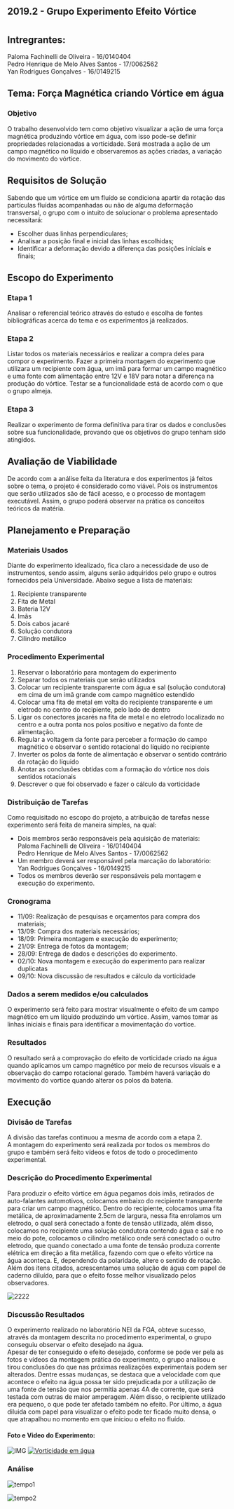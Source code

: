 ## 2019.2 - Grupo Experimento Efeito Vórtice
#
## Intregrantes:
Paloma Fachinelli de Oliveira - 16/0140404 <br />
Pedro Henrique de Melo Alves Santos - 17/0062562 <br />
Yan Rodrigues Gonçalves - 16/0149215

## Tema: Força Magnética criando Vórtice em água
### Objetivo
O trabalho desenvolvido tem como objetivo visualizar a ação de uma força magnética produzindo vórtice em água, com isso pode-se definir propriedades relacionadas a vorticidade. Será mostrada a ação de um campo magnético no líquido e observaremos as ações criadas, a variação do movimento do vórtice.

## Requisitos de Solução
Sabendo que um vórtice em um fluído se condiciona apartir da rotação das partículas fluídas acompanhadas ou não de alguma deformação transversal, o grupo com o intuito de solucionar o problema apresentado necessitará:
 - Escolher duas linhas perpendiculares;
 - Analisar a posição final e inicial das linhas escolhidas;
 - Identificar a deformação devido a diferença das posições iniciais e finais;

## Escopo do Experimento 
### Etapa 1
Analisar o referencial teórico através do estudo e escolha de fontes bibliográficas acerca do tema e os experimentos já realizados.
### Etapa 2
Listar todos os materiais necessários e realizar a compra deles para compor o experimento. 
Fazer a primeira montagem do experimento que utilizara um recipiente com água, um imã para formar um campo magnético e uma fonte com alimentação entre 12V e 18V para notar a diferença na produção do vórtice.
Testar se a funcionalidade está de acordo com o que o grupo almeja.
### Etapa 3 
Realizar o experimento de forma definitiva para tirar os dados e conclusões sobre sua funcionalidade, provando que os objetivos do grupo tenham sido atingidos.

## Avaliação de Viabilidade 
De acordo com a análise feita da literatura e dos experimentos já feitos sobre o tema, o projeto é considerado como viável. Pois os instrumentos que serão utilizados são de fácil acesso, e o processo de montagem executável. Assim, o grupo poderá observar na prática os conceitos teóricos da matéria. 

## Planejamento e Preparação

### Materiais Usados
Diante do experimento idealizado, fica claro a necessidade de uso de instrumentos, sendo assim, alguns serão adquiridos pelo grupo e outros fornecidos pela Universidade. Abaixo segue a lista de materiais: 
1) Recipiente transparente
2) Fita de Metal
3) Bateria 12V
4) Imãs 
5) Dois cabos jacaré
6) Solução condutora
7) Cilindro metálico  

### Procedimento Experimental
1) Reservar o laboratório para montagem do experimento
2) Separar todos os materiais que serão utilizados
3) Colocar um recipiente transparente com água e sal (solução condutora) em cima de um imã grande com campo magnético estendido
4) Colocar uma fita de metal em volta do recipiente transparente e um eletrodo no centro do recipiente, pelo lado de dentro
5) Ligar os conectores jacarés na fita de metal e no eletrodo localizado no centro e a outra ponta nos polos positivo e negativo da fonte de alimentação.
6) Regular a voltagem da fonte para perceber a formação do campo magnético e observar o sentido rotacional do líquido no recipiente
7) Inverter os polos da fonte de alimentação e observar o sentido contrário da rotação do líquido
8) Anotar as conclusões obtidas com a formação do vórtice nos dois sentidos rotacionais
9) Descrever o que foi observado e fazer o cálculo da vorticidade

### Distribuição de Tarefas
Como requisitado no escopo do projeto, a atribuição de tarefas nesse experimento será feita de maneira simples, na qual:
- Dois membros serão responsáveis pela aquisição de materiais:<br />
  Paloma Fachinelli de Oliveira - 16/0140404<br />
  Pedro Henrique de Melo Alves Santos - 17/0062562
- Um membro deverá ser responsável pela marcação do laboratório:<br />
  Yan Rodrigues Gonçalves - 16/0149215 
- Todos os membros deverão ser responsáveis pela montagem e execução do experimento.

### Cronograma
- 11/09: Realização de pesquisas e orçamentos para compra dos materiais;
- 13/09: Compra dos materiais necessários;
- 18/09: Primeira montagem e execução do experimento;
- 21/09: Entrega de fotos da montagem; 
- 28/09: Entrega de dados e descrições do experimento.
- 02/10: Nova montagem e execução do experimento para realizar duplicatas
- 09/10: Nova discussão de resultados e cálculo da vorticidade

### Dados a serem medidos e/ou calculados
O experimento será feito para mostrar visualmente o efeito de um campo magnético em um líquido produzindo um vórtice. Assim, vamos tomar as linhas iniciais e finais para identificar a movimentação do vortice. 

### Resultados
O resultado será a comprovação do efeito de vorticidade criado na água quando aplicamos um campo magnético por meio de recursos visuais e a observação do campo rotacional gerado. Também haverá variação do movimento do vortice quando alterar os polos da bateria. <br/>
 
## Execução 

### Divisão de Tarefas
A divisão das tarefas continuou a mesma de acordo com a etapa 2. <br/>
A montagem do experimento será realizada por todos os membros do grupo e também será feito vídeos e fotos de todo o procedimento experimental.

### Descrição do Procedimento Experimental
Para produzir o efeito vórtice em água pegamos dois imãs, retirados de auto-falantes automotivos, colocamos embaixo do recipiente transparente para criar um campo magnético. Dentro do recipiente, colocamos uma fita metálica, de aproximadamente 2.5cm de largura, nessa fita enrolamos um eletrodo, o qual será conectado a fonte de tensão utilizada, além disso, colocamos no recipiente uma solução condutora contendo água e sal e no meio do pote, colocamos o cilindro metálico onde será conectado o outro eletrodo, que quando conectado a uma fonte de tensão produza corrente elétrica em direção a fita metálica, fazendo com que o efeito vórtice na água aconteça. E, dependendo da polaridade, altere o sentido de rotação. Além dos itens citados, acrescentamos uma solução de água com papel de caderno diluído, para que o efeito fosse melhor visualizado pelos observadores. 

![2222](https://user-images.githubusercontent.com/54364343/66512281-fa88f700-eaae-11e9-88b0-edb5cc01cb07.jpeg)


### Discussão Resultados
O experimento realizado no laboratório NEI da FGA, obteve sucesso, através da montagem descrita no procedimento experimental, o grupo conseguiu observar o efeito desejado na água.<br/>
Apesar de ter conseguido o efeito desejado, conforme se pode ver pela as fotos e vídeos da montagem prática do experimento, o grupo analisou e tirou conclusões do que nas próximas realizações experimentais podem ser alterados. Dentre essas mudanças, se destaca que a velocidade com que acontece o efeito na água possa ter sido prejudicada por a utilização de uma fonte de tensão que nos permitia apenas 4A de corrente, que será testada com outras de maior amperagem. Além disso, o recipiente utilizado era pequeno, o que pode ter afetado também no efeito. Por último, a água diluida com papel para visualizar o efeito pode ter ficado muito densa, o que atrapalhou no momento em que iniciou o efeito no fluído. 
<br/>
#### Foto e Video do Experimento:
![IMG](https://user-images.githubusercontent.com/54364343/66511849-2192f900-eaae-11e9-94cc-794773a619ef.jpeg)
[![Vorticidade em água](https://img.youtube.com/vi/ULOJ3SABK_I/0.jpg)](https://www.youtube.com/watch?v=ULOJ3SABK_I)

### Análise

![tempo1](https://user-images.githubusercontent.com/54364143/69180681-759cee80-0aec-11ea-9a23-05b2810059b5.png)


![tempo2](https://user-images.githubusercontent.com/54364143/69180861-d0364a80-0aec-11ea-8948-52d14390c8aa.png)







